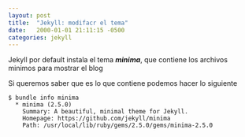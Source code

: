 ```yaml
---
layout: post
title:  "Jekyll: modifacr el tema"
date:   2000-01-01 21:11:15 -0500
categories: jekyll
---
```


Jekyll por default instala el tema **_minima_**, que contiene los archivos minimos para mostrar el blog

Si queremos saber que es lo que contiene podemos hacer lo siguiente

```terminal
$ bundle info minima
  * minima (2.5.0)
	Summary: A beautiful, minimal theme for Jekyll.
	Homepage: https://github.com/jekyll/minima
	Path: /usr/local/lib/ruby/gems/2.5.0/gems/minima-2.5.0
```
 
